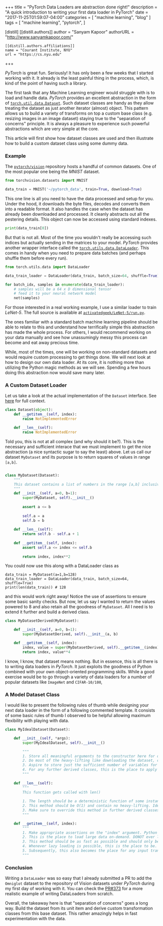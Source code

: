 +++
title = "PyTorch Data Loaders are abstraction done right!"
description = "A quick introduction to writing your first data loader in PyTorch"
date = "2017-11-25T01:59:07-04:00"
categories = [
  "machine learning",
  "blog"
]
tags = [
  "machine learning",
  "pytorch",
]

[distill]
  [[distill.authors]]
  author = "Sanyam Kapoor"
  authorURL = "http://www.sanyamkapoor.com/"

    [[distill.authors.affiliations]]
    name = "Courant Institute, NYU"
    url = "https://cs.nyu.edu"
+++

*PyTorch* is great fun. Seriously! It has only been a few weeks that I started
working with it. It already is the least painful thing in the process, which,
is kind of the point of having such a library.

The first task that any Machine Learning engineer would struggle with is
to load and handle data. *PyTorch* provides an excellent abstraction
in the form of [`torch.util.data.Dataset`](http://pytorch.org/docs/master/data.html#torch.utils.data.Dataset).
Such dataset classes are handy as they allow treating the dataset as just another iterator (almost) object.
This pattern allows us to build a variety of transforms on top a custom base class (e.g. resizing images
in an image dataset) staying true to the "separation of concerns" principle.
It is always a pleasure to experience such powerful abstractions which are very
simple at the core.

This article will first show how dataset classes are used and then illustrate how to
build a custom dataset class using some dummy data.

### Example

The [`pytorch/vision`](https://github.com/pytorch/vision) repository hosts a handful of
common datasets. One of the most popular one being the *MNIST* dataset.

```python
from torchvision.datasets import MNIST

data_train = MNIST('~/pytorch_data', train=True, download=True)
```

This one line is all you need to have the data processed and setup for you. Under the hood,
it downloads the byte files, decodes and converts them into a readable format. It also handles
the case when the dataset has already been downloaded and processed. It cleanly abstracts out
all the pestering details. This object can now be accessed using standard indexes.

```python
print(data_train[0])
```

But that is not all. Most of the time you wouldn't really be accessing such indices but actually
sending in the matrices to your model. *PyTorch* provides another wrapper interface called the
[`torch.utils.data.DataLoader`](http://pytorch.org/docs/master/data.html#torch.utils.data.DataLoader).
This comes in handy when you need to prepare data batches (and perhaps shuffle them before every run).


```python
from torch.utils.data import DataLoader

data_train_loader = DataLoader(data_train, batch_size=64, shuffle=True)

for batch_idx, samples in enumerate(data_train_loader):
    # samples will be a 64 x D dimensional tensor
    # feed it to your neural network model
    net(samples)
```

For those interested in a real working example, I use a
similar loader to train *LeNet-5*. The full source is available at
[`activatedgeek/LeNet-5/run.py`](https://github.com/activatedgeek/LeNet-5/blob/master/run.py#L24).

The ones familiar with a standard batch machine learning pipeline should be able to
relate to this and understand how terrifically simple this abstraction has made the whole
process. For others, I would recommend working on your data manually and see how
unassumingly messy this process can become and eat away precious time.

While, most of the times, one will be working on non-standard datasets and would
require custom processing to get things done. We will next look at how to design our
own data loader. At its core, it is nothing more than utilizing the Python magic methods
as we will see. Spending a few hours doing this abstraction now would save many later.

### A Custom Dataset Loader

Let us take a look at the actual implementation of the `Dataset` interface. See [here](https://github.com/pytorch/pytorch/blob/master/torch/utils/data/dataset.py#L5) for
full context.

```python
class Dataset(object):
    def __getitem__(self, index):
        raise NotImplementedError

    def __len__(self):
        raise NotImplementedError
```

Told you, this is not at all complex (and why should it be?). This is the necessary and sufficient
interace that we must implement to get the nice abstraction (a nice syntactic sugar to say the least)
above. Let us call our dataset `MyDataset` and its purpose is to return squares of values in range `[a,b]`.


```python

class MyDataset(Dataset):
    """
    This dataset contains a list of numbers in the range [a,b] inclusive
    """
    def __init__(self, a=0, b=1):
        super(MyDataset, self).__init__()
        
        assert a <= b
        
        self.a = a
        self.b = b
        
    def __len__(self):
        return self.b - self.a + 1
        
    def __getitem__(self, index):
        assert self.a <= index <= self.b
        
        return index, index**2

```

You could now use this along with a DataLoader class as

```
data_train = MyDataset(a=1,b=128)
data_train_loader = DataLoader(data_train, batch_size=64, shuffle=True)
print(len(data_train)) # 128
```

and this would work right away! Notice the use of assertions to ensure some
basic sanity checks. But now, let us say I wanted to return the values powered
to 8 and also retain all the goodness of `MyDataset`. All I need is to extend it
further and build a derived class.

```python
class MyDatasetDerived(MyDataset):

    def __init__(self, a=0, b=1):
        super(MyDatasetDerived, self).__init__(a, b)

    def __getitem__(self, index):
        index, value = super(MyDatasetDerived, self).__getitem__(index)
        return index, value**4
```


I know, I know, that dataset means nothing. But in essence, this is all there is to
writing data loaders in *PyTorch*. It just exploits the goodness of Python combined
with your own object-oriented programming skills. While a good exercise would be to
go through a variety of data loaders for a number of popular datasets like `ImageNet`
and `CIFAR-10/100`, 

### A Model Dataset Class

I would like to present the following rules of thumb while designing your next data
loader in the form of a following commented template. It consists of some basic rules
of thumb I observed to be helpful allowing maximum flexibility with playing with data.

```python
class MyIdealDataset(Dataset):

    def __init__(self, *args):
        super(MyIdealDataset, self).__init__()

        """
        1. Store all meaningful arguments to the constructor here for debugging.
        2. Do most of the heavy-lifting like downloading the dataset, checking for consistency of already existing dataset etc. here
        3. Aspire to store just the sufficient number of variables for usage in other member methods. Keeps the memory footprint low.
        4. For any further derived classes, this is the place to apply any pre-computed transforms over the sufficient variables (e.g. building a paired dataset from a dataset of singleton images)
        """        
        
    def __len__(self):
        """
        This function gets called with len()
        
        1. The length should be a deterministic function of some instance variables and should be a non-ambiguous representation of the total sample count. This gets tricky especially when certain samples are randomly generated, be careful
        2. This method should be O(1) and contain no heavy-lifting. Ideally, just return a pre-computed variable during the constructor call.
        3. Make sure to override this method in further derived classes to avoid unexpected samplings.
        """

    def __getitem__(self, index):
        """
        1. Make appropriate assertions on the "index" argument. Python allows slices as well, so it is important to be clear of what arguments to support. Just supporting integer indices works well most of the times.
        2. This is the place to load large data on-demand. DONOT ever load all data in the constructor as that unnecessarily bloats memory.
        3. This method should be as fast as possible and should only be using certain pre-computed values. e.g. When loading images, the path directory should be handled during the constructor and this method should only load the file into memory and apply relevant transforms.
        4. Whenever lazy loading is possible, this is the place to be. e.g. Loading images only when called should be here. Keeps the memory footprint low.
        5. Subsequently, this also becomes the place for any input transforms (like resizing, cropping, conversion to tensor and so on)
        """
```

### Conclusion

Writing a `DataLoader` was so easy that I already submitted a PR to add the `Omniglot` dataset to the repository of
Vision datasets under *PyTorch* during my first day of working with it. You can check the
[PR#373](https://github.com/pytorch/vision/pull/323) for a more realistic example of writing DataLoaders from scratch.

Overall, the takeaway here is that "separation of concerns" goes a long way. Build the dataset from its unit item
and derive custom transformation classes from this base dataset. This rather amazingly helps in fast
experimentation with the data. 
